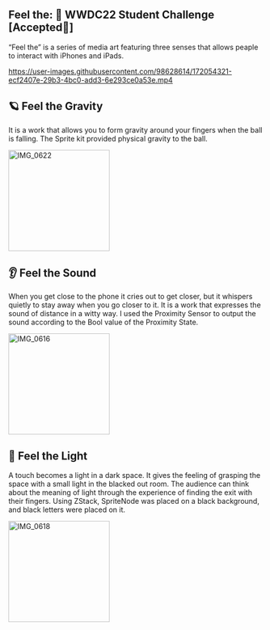 ## Feel the:  WWDC22 Student Challenge [Accepted🏅]
“Feel the” is a series of media art featuring three senses that allows peaple to interact with iPhones and iPads.

https://user-images.githubusercontent.com/98628614/172054321-ecf2407e-29b3-4bc0-add3-6e293ce0a53e.mp4


## 🪐 Feel the Gravity
It is a work that allows you to form gravity around your fingers when the ball is falling. The Sprite kit provided physical gravity to the ball.

<img width="200" alt="IMG_0622" src="https://user-images.githubusercontent.com/98628614/172054369-a251a840-f66a-4ad0-bdf1-8c169613367b.PNG">

## 👂 Feel the Sound
When you get close to the phone it cries out to get closer, but it whispers quietly to stay away when you go closer to it. It is a work that expresses the sound of distance in a witty way. I used the Proximity Sensor to output the sound according to the Bool value of the Proximity State.

<img width="200" alt="IMG_0616" src="https://user-images.githubusercontent.com/98628614/172053173-54eb583a-c295-44e5-a3c2-4c6a0b428004.PNG">

## 👀 Feel the Light
A touch becomes a light in a dark space. It gives the feeling of grasping the space with a small light in the blacked out room. The audience can think about the meaning of light through the experience of finding the exit with their fingers. Using ZStack, SpriteNode was placed on a black background, and black letters were placed on it.

<img width="200" alt="IMG_0618" src="https://user-images.githubusercontent.com/98628614/172054364-d27ec648-18b7-443f-a6e0-30ff7c36d8dd.PNG">
